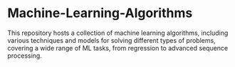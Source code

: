 # Machine-Learning-Algorithms
This repository hosts a collection of machine learning algorithms, including various techniques and models for solving different types of problems, covering a wide range of ML tasks, from regression to advanced sequence processing.
